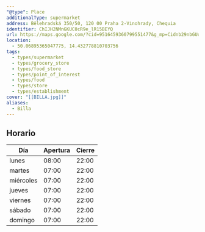 ```yaml
---
"@type": Place
additionalType: supermarket
address: Bělehradská 350/50, 120 00 Praha 2-Vinohrady, Chequia
identifier: ChIJH2NMnGKUC0cR9e_lR15BEYQ
url: https://maps.google.com/?cid=9516459360799551477&g_mp=Cidnb29nbGUubWFwcy5wbGFjZXMudjEuUGxhY2VzLlNlYXJjaFRleHQQABgEIAA
location:
  - 50.06895365047775, 14.432778810703756
tags:
  - types/supermarket
  - types/grocery_store
  - types/food_store
  - types/point_of_interest
  - types/food
  - types/store
  - types/establishment
cover: "[[BILLA.jpg]]"
aliases:
  - Billa
---
```


## Horario

| Día       | Apertura | Cierre |
| --------- | -------- | ------ |
| lunes     | 08:00    | 22:00  |
| martes    | 07:00    | 22:00  |
| miércoles | 07:00    | 22:00  |
| jueves    | 07:00    | 22:00  |
| viernes   | 07:00    | 22:00  |
| sábado    | 07:00    | 22:00  |
| domingo   | 07:00    | 22:00  |